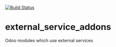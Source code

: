 [![Build Status](http://51.79.69.247:8080/buildStatus/icon?job=external_service_addons%2F11.0)](http://51.79.69.247:8080/job/external_service_addons/job/11.0/)
# external_service_addons
Odoo modules which use external services

